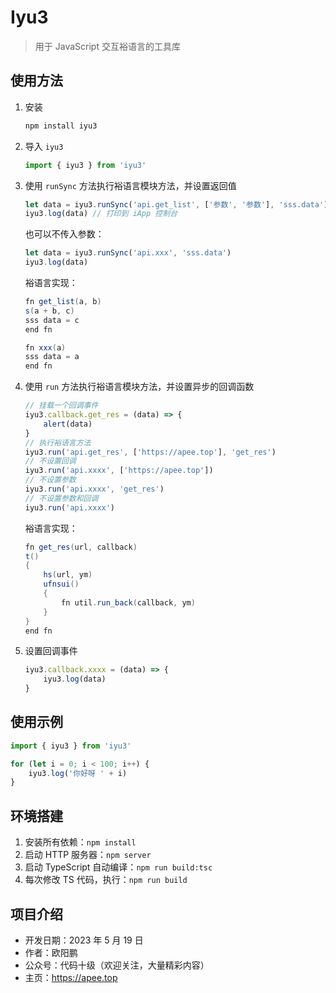 # Iyu3

> 用于 JavaScript 交互裕语言的工具库

## 使用方法

1. 安装

    ```bash
    npm install iyu3
    ```
2. 导入 `iyu3`

    ```ts
    import { iyu3 } from 'iyu3'
    ````
3. 使用 `runSync` 方法执行裕语言模块方法，并设置返回值

    ```ts
    let data = iyu3.runSync('api.get_list', ['参数', '参数'], 'sss.data')
    iyu3.log(data) // 打印到 iApp 控制台
    ```

    也可以不传入参数：

    ```ts
    let data = iyu3.runSync('api.xxx', 'sss.data')
    iyu3.log(data)
    ```

    裕语言实现：

    ```java
    fn get_list(a, b)
    s(a + b, c)
    sss data = c
    end fn
    ```

    ```java
    fn xxx(a)
    sss data = a
    end fn
    ```
4. 使用 `run`  方法执行裕语言模块方法，并设置异步的回调函数

    ```ts
    // 挂载一个回调事件
    iyu3.callback.get_res = (data) => {
        alert(data)
    }
    // 执行裕语言方法
    iyu3.run('api.get_res', ['https://apee.top'], 'get_res')
    // 不设置回调
    iyu3.run('api.xxxx', ['https://apee.top'])
    // 不设置参数
    iyu3.run('api.xxxx', 'get_res')
    // 不设置参数和回调
    iyu3.run('api.xxxx')
    ```

    裕语言实现：

    ```java
    fn get_res(url, callback)
    t()
    {
        hs(url, ym)
        ufnsui()
        {
            fn util.run_back(callback, ym)
        }
    }
    end fn
    ```
5. 设置回调事件

    ```ts
    iyu3.callback.xxxx = (data) => {
        iyu3.log(data)
    }
    ```

## 使用示例

```ts
import { iyu3 } from 'iyu3'

for (let i = 0; i < 100; i++) {
    iyu3.log('你好呀 ' + i)
}
```

## 环境搭建

1. 安装所有依赖：`npm install`
1. 启动 HTTP 服务器：`npm server`
2. 启动 TypeScript 自动编译：`npm run build:tsc`
3. 每次修改 TS 代码，执行：`npm run build`

## 项目介绍

- 开发日期：2023 年 5 月 19 日
- 作者：欧阳鹏
- 公众号：代码十级（欢迎关注，大量精彩内容）
- 主页：https://apee.top